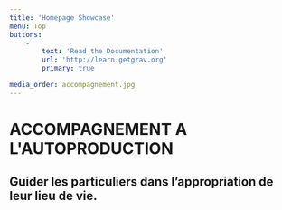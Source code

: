 ```yaml
---
title: 'Homepage Showcase'
menu: Top
buttons:
    -
        text: 'Read the Documentation'
        url: 'http://learn.getgrav.org'
        primary: true

media_order: accompagnement.jpg
---
```


# **ACCOMPAGNEMENT A L'AUTOPRODUCTION**
## **Guider les particuliers dans l’appropriation de leur lieu de vie.**    




